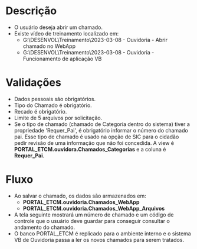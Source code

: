 # Descrição

- O usuário deseja abrir um chamado.
- Existe vídeo de treinamento localizado em: 
  - G:\DESENVOL\Treinamento\2023-03-08 - Ouvidoria - Abrir chamado no WebApp
  - G:\DESENVOL\Treinamento\2023-03-08 - Ouvidoria - Funcionamento de aplicação VB

# Validações 

- Dados pessoais são obrigatórios.
- Tipo do Chamado é obrigatório.
- Recado é obrigatório.
- Limite de 5 arquivos por solicitação.
- Se o tipo de chamado (chamado de Categoria dentro do sistema) tiver a propriedade 'Requer_Pai', é obrigatório informar o número do chamado pai. Esse tipo de chamado é usado na opção de SIC para o cidadão pedir revisão de uma informação que não foi concedida. A view é **PORTAL_ETCM.ouvidora.Chamados_Categorias** e a coluna é **Requer_Pai**.

# Fluxo

- Ao salvar o chamado, os dados são armazenados em: 
  - **PORTAL_ETCM.ouvidoria.Chamados_WebApp**
  - **PORTAL_ETCM.ouvidoria.Chamados_WebApp_Arquivos**
- A tela seguinte mostrará um número de chamado e um código de controle que o usuário deve guardar para conseguir consultar o andamento do chamado.
- O banco PORTAL_ETCM é replicado para o ambiente interno e o sistema VB de Ouvidoria passa a ler os novos chamados para serem tratados.
